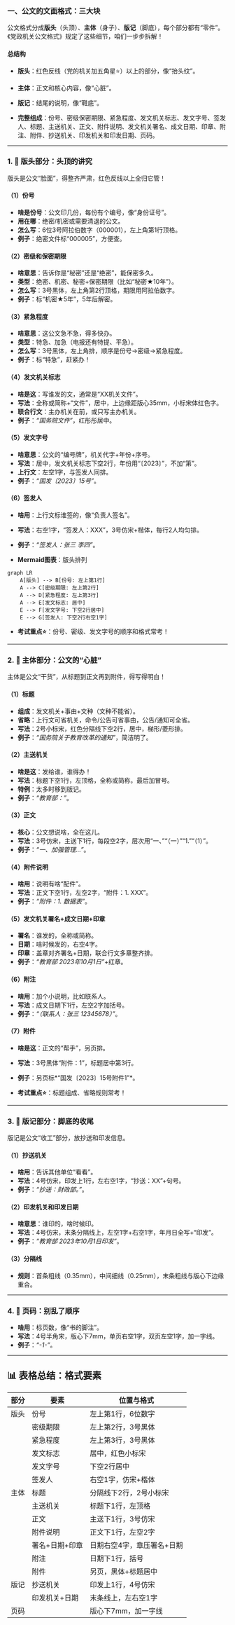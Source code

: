 
### 一、公文的文面格式：三大块

公文格式分成**版头**（头顶）、**主体**（身子）、**版记**（脚底），每个部分都有“零件”。《党政机关公文格式》规定了这些细节，咱们一步步拆解！

#### 总结构
- **版头**：红色反线（党的机关加五角星⭐）以上的部分，像“抬头纹”。  
- **主体**：正文和核心内容，像“心脏”。  
- **版记**：结尾的说明，像“鞋底”。  

- **完整组成**：份号、密级保密期限、紧急程度、发文机关标志、发文字号、签发人、标题、主送机关、正文、附件说明、发文机关署名、成文日期、印章、附注、附件、抄送机关、印发机关和印发日期、页码。

---

### 1. 🎩 版头部分：头顶的讲究

版头是公文“脸面”，得整齐严肃，红色反线以上全归它管！

#### （1）份号
- **啥是份号**：公文印几份，每份有个编号，像“身份证号”。  
- **用在哪**：绝密/机密或需要清退的公文。  
- **怎么写**：6位3号阿拉伯数字（000001），左上角第1行顶格。  
- **例子**：绝密文件标“000005”，方便查。

#### （2）密级和保密期限
- **啥意思**：告诉你是“秘密”还是“绝密”，能保密多久。  
- **类型**：绝密、机密、秘密+保密期限（比如“秘密★10年”）。  
- **怎么写**：3号黑体，左上角第2行顶格，期限用阿拉伯数字。  
- **例子**：标“机密★5年”，5年后解密。

#### （3）紧急程度
- **啥意思**：这公文急不急，得多快办。  
- **类型**：特急、加急（电报还有特提、平急）。  
- **怎么写**：3号黑体，左上角排，顺序是份号→密级→紧急程度。  
- **例子**：标“特急”，赶紧办！

#### （4）发文机关标志
- **啥是这**：写谁发的文，通常是“XX机关文件”。  
- **写法**：全称或简称+“文件”，居中，上边缘距版心35mm，小标宋体红色字。  
- **联合行文**：主办机关在前，或只写主办机关。  
- **例子**：*“国务院文件”*，红彤彤居中。

#### （5）发文字号
- **啥意思**：公文的“编号牌”，机关代字+年份+序号。  
- **写法**：居中，发文机关标志下空2行，年份用“〔2023〕”，不加“第”。  
- **上行文**：左空1字，与签发人同排。  
- **例子**：*“国发〔2023〕15号”*。

#### （6）签发人
- **啥用**：上行文标谁签的，像“负责人签名”。  
- **写法**：右空1字，“签发人：XXX”，3号仿宋+楷体，每行2人均匀排。  
- **例子**：*“签发人：张三 李四”*。

- **Mermaid图表**：版头排列
```mermaid
graph LR
    A[版头] --> B[份号: 左上第1行]
    A --> C[密级期限: 左上第2行]
    A --> D[紧急程度: 左上第3行]
    A --> E[发文标志: 居中]
    E --> F[发文字号: 下空2行居中]
    E --> G[签发人: 下空2行右空1字]
```

- **考试重点⭐**：份号、密级、发文字号的顺序和格式常考！

---

### 2. 💪 主体部分：公文的“心脏”

主体是公文“干货”，从标题到正文再到附件，得写得明白！

#### （1）标题
- **组成**：发文机关+事由+文种（文种不能省）。  
- **省略**：上行文可省机关，命令/公告可省事由，公告/通知可全省。  
- **写法**：2号小标宋，红色分隔线下空2行，居中，梯形/菱形排。  
- **例子**：*“国务院关于教育改革的通知”*，简洁明了。

#### （2）主送机关
- **啥是这**：发给谁，谁得办！  
- **写法**：标题下空1行，左顶格，全称或简称，最后加冒号。  
- **特例**：太多时移到版记。  
- **例子**：*“教育部：”*。

#### （3）正文
- **核心**：公文想说啥，全在这儿。  
- **写法**：3号仿宋，主送下1行，每段空2字，层次用“一、”“（一）”“1.”“（1）”。  
- **例子**：*“一、加强管理…”*。

#### （4）附件说明
- **啥用**：说明有啥“配件”。  
- **写法**：正文下空1行，左空2字，“附件：1. XXX”。  
- **例子**：*“附件：1. 数据表”*。

#### （5）发文机关署名+成文日期+印章
- **署名**：谁发的，全称或简称。  
- **日期**：啥时候发的，右空4字。  
- **印章**：盖章对齐署名+日期，联合行文多章整齐排。  
- **例子**：*“教育部 2023年10月1日”*+红章。

#### （6）附注
- **啥用**：加个小说明，比如联系人。  
- **写法**：成文日期下1行，左空2字加括号。  
- **例子**：*“（联系人：张三 12345678）”*。

#### （7）附件
- **啥是这**：正文的“帮手”，另页排。  
- **写法**：3号黑体“附件：1”，标题居中第3行。  
- **例子**：另页标*“国发〔2023〕15号附件1”*。

- **考试重点⭐**：标题组成、省略规则常考！

---

### 3. 👟 版记部分：脚底的收尾

版记是公文“收工”部分，放抄送和印发信息。

#### （1）抄送机关
- **啥用**：告诉其他单位“看看”。  
- **写法**：4号仿宋，印发上1行，左右空1字，“抄送：XX”+句号。  
- **例子**：*“抄送：财政部。”*。

#### （2）印发机关和印发日期
- **啥意思**：谁印的，啥时候印。  
- **写法**：4号仿宋，末条分隔线上，左空1字+右空1字，年月日全写+“印发”。  
- **例子**：*“教育部 2023年10月1日印发”*。

#### （3）分隔线
- **规则**：首条粗线（0.35mm），中间细线（0.25mm），末条粗线与版心下边缘重合。

---

### 4. 🔢 页码：别乱了顺序

- **啥用**：标页数，像“书的脚注”。  
- **写法**：4号半角宋，版心下7mm，单页右空1字，双页左空1字，加一字线。  
- **例子**：*“-1-”*。

---

## 📊 表格总结：格式要素
| 部分 | 要素                     | 位置与格式                   |
|------|-------------------------|-----------------------------|
| 版头 | 份号                   | 左上第1行，6位数字         |
|      | 密级期限               | 左上第2行，3号黑体         |
|      | 紧急程度               | 左上第3行，3号黑体         |
|      | 发文标志               | 居中，红色小标宋           |
|      | 发文字号               | 下空2行居中               |
|      | 签发人                 | 右空1字，仿宋+楷体         |
| 主体 | 标题                   | 分隔线下2行，2号小标宋     |
|      | 主送机关               | 标题下1行，左顶格          |
|      | 正文                   | 主送下1行，3号仿宋         |
|      | 附件说明               | 正文下1行，左空2字         |
|      | 署名+日期+印章         | 日期右空4字，章压署名+日期 |
|      | 附注                   | 日期下1行，括号            |
|      | 附件                   | 另页，黑体+标题居中        |
| 版记 | 抄送机关               | 印发上1行，4号仿宋         |
|      | 印发机关+日期          | 末条线上，左右空1字         |
| 页码 |                        | 版心下7mm，加一字线        |

